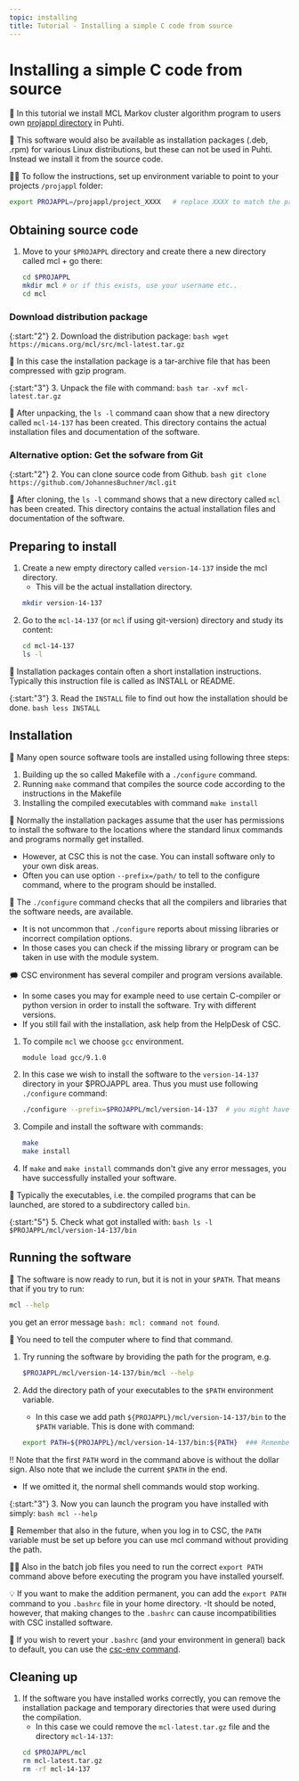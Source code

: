 ```yaml
---
topic: installing
title: Tutorial - Installing a simple C code from source
---
```


# Installing a simple C code from source

💬 In this tutorial we install MCL Markov cluster algorithm program to users own [projappl directory](https://docs.csc.fi/computing/disk/) in Puhti.

💭 This software would also be available as installation packages (.deb, .rpm) for various Linux distributions, but these can not be used in Puhti. Instead we install it from the source code.

☝🏻 To follow the instructions, set up environment variable to point to your projects `/projappl` folder:

```bash
export PROJAPPL=/projappl/project_XXXX   # replace XXXX to match the project name
```

## Obtaining source code

1. Move to your `$PROJAPPL` directory and create there a new directory called mcl + go there:
    ```bash
    cd $PROJAPPL
    mkdir mcl # or if this exists, use your username etc..
    cd mcl
    ```

### Download distribution package

{:start:"2"}
2. Download the distribution package:
    ```bash
    wget https://micans.org/mcl/src/mcl-latest.tar.gz
    ```

💬 In this case the installation package is a tar-archive file that has been compressed with gzip program. 

{:start:"3"}
3. Unpack the file with command:
    ```bash
    tar -xvf mcl-latest.tar.gz
    ```

💬 After unpacking, the `ls -l` command caan show that a new directory called `mcl-14-137` has been created. This directory contains the actual installation files and documentation of the software. 

### Alternative option: Get the sofware from Git

{:start:"2"}
2. You can clone source code from Github. 
    ```bash
    git clone https://github.com/JohannesBuchner/mcl.git
    ```

💬 After cloning, the `ls -l` command shows that a new directory called `mcl` has been created. This directory contains the actual installation files and documentation of the software. 

## Preparing to install

1. Create a new empty directory called `version-14-137` inside the mcl directory. 
    - This vill be the actual installation directory.
    ```bash
    mkdir version-14-137
    ```
2. Go to the `mcl-14-137` (or `mcl` if using git-version) directory and study its content:
    ```bash
    cd mcl-14-137
    ls -l
    ```

💬 Installation packages contain often a short installation instructions. Typically this instruction file is called as INSTALL or README. 

{:start:"3"}
3. Read the `INSTALL` file to find out how the installation should be done.
    ```bash
    less INSTALL
    ```

## Installation

💬 Many open source software tools are installed using following three steps:
1. Building up the so called Makefile with a `./configure` command.
2. Running `make`  command that compiles the source code according to the instructions in the Makefile
3. Installing the compiled executables with command `make install`

💭 Normally the installation packages assume that the user has permissions to install the software to the locations where the standard linux commands and programs normally get installed. 
- However, at CSC this is not the case. You can install software only to your own disk areas. 
- Often you can use option `--prefix=/path/` to tell to the configure command, where to the program should be installed. 

💭 The `./configure` command checks that all the compilers and libraries that the software needs, are available. 
- It is not uncommon that `./configure` reports about missing libraries or incorrect compilation options. 
- In those cases you can check if the missing library or program can be taken in use with the module system. 

🗯 CSC environment has several compiler and program versions available.     
- In some cases you may for example need to use certain C-compiler or python version in order to install the software. Try
with different versions. 
- If you still fail with the installation, ask help from the HelpDesk of CSC.

1. To compile `mcl` we choose `gcc` environment.
    ```bash
    module load gcc/9.1.0
    ```
2. In this case we wish to install the software to the `version-14-137` directory in your $PROJAPPL area. Thus you must use following `./configure` command:
    ```bash
    ./configure --prefix=$PROJAPPL/mcl/version-14-137  # you might have changed 'mcl' to be something else
    ```
3. Compile and install the software with commands:
    ```bash
    make
    make install
    ```
4. If `make` and `make install` commands don't give any error messages, you have successfully installed your software. 

💭 Typically the executables, i.e. the compiled programs that can be launched, are stored to a subdirectory called `bin`. 

{:start:"5"}
5. Check what got installed  with:
    ```bash
    ls -l $PROJAPPL/mcl/version-14-137/bin
    ```

## Running the software

💬 The software is now ready to run, but it is not in your `$PATH`. That means that if you try to run:
```bash
mcl --help
```
you get an error message `bash: mcl: command not found`.

💬 You need to tell the computer where to find that command. 

1. Try running the software by broviding the path for the program, e.g.
    ```bash
    $PROJAPPL/mcl/version-14-137/bin/mcl --help
    ```

2. Add the directory path of your executables to the `$PATH` environment variable. 
    - In this case we add path `${PROJAPPL}/mcl/version-14-137/bin` to the `$PATH` variable. This is done with command:
    ```bash
    export PATH=${PROJAPPL}/mcl/version-14-137/bin:${PATH}  ### Remember to check that this path matches to your actual installation path!!!
    ```

‼️ Note that the first `PATH` word in the command above is without the dollar sign. Also note that we include the current `$PATH` in the end.
- If we omitted it, the normal shell commands would stop working.

{:start:"3"}
3. Now you can launch the program you have installed with simply:
    ```bash
    mcl --help
    ```

💬 Remember that also in the future, when you log in to CSC, the `PATH` variable must be set up before you can use mcl command without providing the path. 

☝🏻 Also in the batch job files you need to run the correct `export PATH` command above before executing the program you have installed yourself.

💡 If you want to make the addition permanent, you can add the `export PATH` command to you `.bashrc` file in your home directory. 
-It should be noted, however, that making changes to the `.bashrc` can cause incompatibilities with CSC installed software.

💭 If you wish to revert your `.bashrc` (and your environment in general) back to default, you can use the [csc-env command](https://docs.csc.fi/support/tutorials/using_csc_env/).

## Cleaning up

1. If the software you have installed works correctly, you can remove the installation package and temporary directories that were used during the compilation. 
    - In this case we could remove the `mcl-latest.tar.gz` file and the directory `mcl-14-137`:
    ```bash
    cd $PROJAPPL/mcl
    rm mcl-latest.tar.gz
    rm -rf mcl-14-137
    ```
